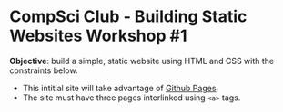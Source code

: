 # CompSci Club - Building Static Websites Workshop #1

**Objective**: build a simple, static website using HTML and CSS with the constraints below.
- This intitial site will take advantage of [Github Pages](https://pages.github.com).
- The site must have three pages interlinked using `<a>` tags. 

